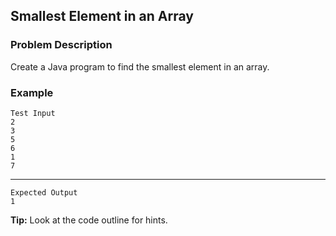## Smallest Element in an Array

### Problem Description
Create a Java program to find the smallest element in an array.

### Example
    Test Input
    2
    3
    5
    6
    1
    7
-----
    Expected Output
    1

**Tip:** Look at the code outline for hints.